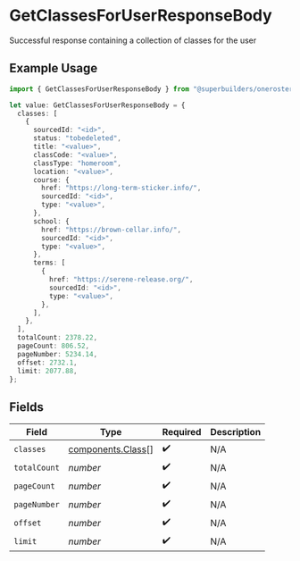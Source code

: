 # GetClassesForUserResponseBody

Successful response containing a collection of classes for the user

## Example Usage

```typescript
import { GetClassesForUserResponseBody } from "@superbuilders/oneroster/models/operations";

let value: GetClassesForUserResponseBody = {
  classes: [
    {
      sourcedId: "<id>",
      status: "tobedeleted",
      title: "<value>",
      classCode: "<value>",
      classType: "homeroom",
      location: "<value>",
      course: {
        href: "https://long-term-sticker.info/",
        sourcedId: "<id>",
        type: "<value>",
      },
      school: {
        href: "https://brown-cellar.info/",
        sourcedId: "<id>",
        type: "<value>",
      },
      terms: [
        {
          href: "https://serene-release.org/",
          sourcedId: "<id>",
          type: "<value>",
        },
      ],
    },
  ],
  totalCount: 2378.22,
  pageCount: 806.52,
  pageNumber: 5234.14,
  offset: 2732.1,
  limit: 2077.88,
};
```

## Fields

| Field                                                  | Type                                                   | Required                                               | Description                                            |
| ------------------------------------------------------ | ------------------------------------------------------ | ------------------------------------------------------ | ------------------------------------------------------ |
| `classes`                                              | [components.Class](../../models/components/class.md)[] | :heavy_check_mark:                                     | N/A                                                    |
| `totalCount`                                           | *number*                                               | :heavy_check_mark:                                     | N/A                                                    |
| `pageCount`                                            | *number*                                               | :heavy_check_mark:                                     | N/A                                                    |
| `pageNumber`                                           | *number*                                               | :heavy_check_mark:                                     | N/A                                                    |
| `offset`                                               | *number*                                               | :heavy_check_mark:                                     | N/A                                                    |
| `limit`                                                | *number*                                               | :heavy_check_mark:                                     | N/A                                                    |